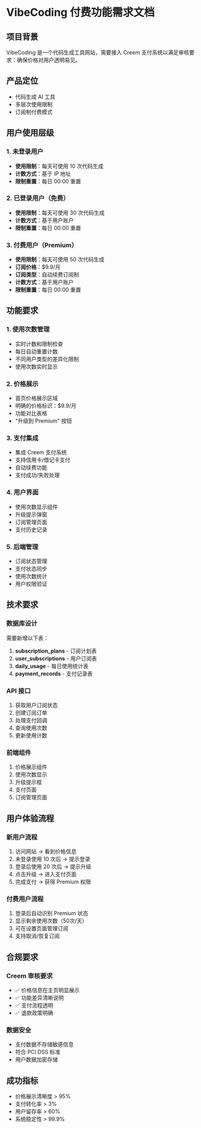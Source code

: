 # VibeCoding 付费功能需求文档

## 项目背景
VibeCoding 是一个代码生成工具网站，需要接入 Creem 支付系统以满足审核要求：确保价格对用户透明易见。

## 产品定位
- 代码生成 AI 工具
- 多层次使用限制
- 订阅制付费模式

## 用户使用层级

### 1. 未登录用户
- **使用限制**：每天可使用 10 次代码生成
- **计数方式**：基于 IP 地址
- **限制重置**：每日 00:00 重置

### 2. 已登录用户（免费）
- **使用限制**：每天可使用 30 次代码生成
- **计数方式**：基于用户账户
- **限制重置**：每日 00:00 重置

### 3. 付费用户（Premium）
- **使用限制**：每天可使用 50 次代码生成
- **订阅价格**：$9.9/月
- **订阅类型**：自动续费订阅制
- **计数方式**：基于用户账户
- **限制重置**：每日 00:00 重置

## 功能要求

### 1. 使用次数管理
- 实时计数和限制检查
- 每日自动重置计数
- 不同用户类型的差异化限制
- 使用次数实时显示

### 2. 价格展示
- 首页价格展示区域
- 明确的价格标识：$9.9/月
- 功能对比表格
- "升级到 Premium" 按钮

### 3. 支付集成
- 集成 Creem 支付系统
- 支持信用卡/借记卡支付
- 自动续费功能
- 支付成功/失败处理

### 4. 用户界面
- 使用次数显示组件
- 升级提示弹窗
- 订阅管理页面
- 支付历史记录

### 5. 后端管理
- 订阅状态管理
- 支付状态同步
- 使用次数统计
- 用户权限验证

## 技术要求

### 数据库设计
需要新增以下表：

1. **subscription_plans** - 订阅计划表
2. **user_subscriptions** - 用户订阅表
3. **daily_usage** - 每日使用统计表
4. **payment_records** - 支付记录表

### API 接口
1. 获取用户订阅状态
2. 创建订阅订单
3. 处理支付回调
4. 查询使用次数
5. 更新使用计数

### 前端组件
1. 价格展示组件
2. 使用次数显示
3. 升级提示框
4. 支付页面
5. 订阅管理页面

## 用户体验流程

### 新用户流程
1. 访问网站 → 看到价格信息
2. 未登录使用 10 次后 → 提示登录
3. 登录后使用 20 次后 → 提示升级
4. 点击升级 → 进入支付页面
5. 完成支付 → 获得 Premium 权限

### 付费用户流程
1. 登录后自动识别 Premium 状态
2. 显示剩余使用次数（50次/天）
3. 可在设置页面管理订阅
4. 支持取消/恢复订阅

## 合规要求

### Creem 审核要求
- ✅ 价格信息在主页明显展示
- ✅ 功能差异清晰说明
- ✅ 支付流程透明
- ✅ 退款政策明确

### 数据安全
- 支付数据不存储敏感信息
- 符合 PCI DSS 标准
- 用户数据加密存储

## 成功指标
- 价格展示清晰度 > 95%
- 支付转化率 > 3%
- 用户留存率 > 60%
- 系统稳定性 > 99.9%